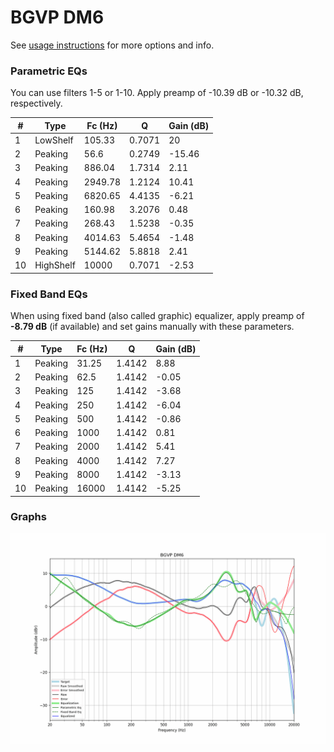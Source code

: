 # BGVP DM6
See [usage instructions](https://github.com/jaakkopasanen/AutoEq#usage) for more options and info.

### Parametric EQs
You can use filters 1-5 or 1-10. Apply preamp of -10.39 dB or -10.32 dB, respectively.

|   # | Type      |   Fc (Hz) |      Q |   Gain (dB) |
|-----|-----------|-----------|--------|-------------|
|   1 | LowShelf  |    105.33 | 0.7071 |       20    |
|   2 | Peaking   |     56.6  | 0.2749 |      -15.46 |
|   3 | Peaking   |    886.04 | 1.7314 |        2.11 |
|   4 | Peaking   |   2949.78 | 1.2124 |       10.41 |
|   5 | Peaking   |   6820.65 | 4.4135 |       -6.21 |
|   6 | Peaking   |    160.98 | 3.2076 |        0.48 |
|   7 | Peaking   |    268.43 | 1.5238 |       -0.35 |
|   8 | Peaking   |   4014.63 | 5.4654 |       -1.48 |
|   9 | Peaking   |   5144.62 | 5.8818 |        2.41 |
|  10 | HighShelf |  10000    | 0.7071 |       -2.53 |

### Fixed Band EQs
When using fixed band (also called graphic) equalizer, apply preamp of **-8.79 dB** (if available) and set gains manually with these parameters.

|   # | Type    |   Fc (Hz) |      Q |   Gain (dB) |
|-----|---------|-----------|--------|-------------|
|   1 | Peaking |     31.25 | 1.4142 |        8.88 |
|   2 | Peaking |     62.5  | 1.4142 |       -0.05 |
|   3 | Peaking |    125    | 1.4142 |       -3.68 |
|   4 | Peaking |    250    | 1.4142 |       -6.04 |
|   5 | Peaking |    500    | 1.4142 |       -0.86 |
|   6 | Peaking |   1000    | 1.4142 |        0.81 |
|   7 | Peaking |   2000    | 1.4142 |        5.41 |
|   8 | Peaking |   4000    | 1.4142 |        7.27 |
|   9 | Peaking |   8000    | 1.4142 |       -3.13 |
|  10 | Peaking |  16000    | 1.4142 |       -5.25 |

### Graphs
![](./BGVP%20DM6.png)
